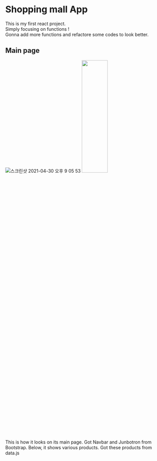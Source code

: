 # Shopping mall App

This is my first react project.   
Simply focusing on functions !    
Gonna add more functions and refactore some codes to look better.   

## Main page 

![스크린샷 2021-04-30 오후 9 05 53](https://user-images.githubusercontent.com/62753490/116693115-6831a680-a9f8-11eb-9631-eff6e2b767d6.png)
<img src="/Desktop/1.png" width="40%" height="30%"></img>

This is how it looks on its main page. 
Got Navbar and Junbotron from Bootstrap. 
Below, it shows various products. Got these products from data.js
